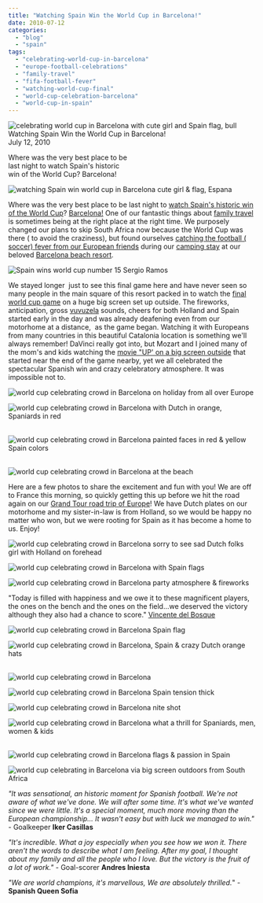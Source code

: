 ```yaml
---
title: "Watching Spain Win the World Cup in Barcelona!"
date: 2010-07-12
categories: 
  - "blog"
  - "spain"
tags: 
  - "celebrating-world-cup-in-barcelona"
  - "europe-football-celebrations"
  - "family-travel"
  - "fifa-football-fever"
  - "watching-world-cup-final"
  - "world-cup-celebration-barcelona"
  - "world-cup-in-spain"
---
```


![celebrating world cup in Barcelona with cute girl and Spain flag, bull](https://pub-ac94b3f306b24c0dba4238943c97f2e1.r2.dev/6a00e5502a950788330133f239a30b970b.jpg) Watching Spain Win the World Cup in Barcelona!  
July 12, 2010

Where was the very best place to be  
last night to watch Spain's historic  
win of the World Cup? Barcelona!

<!--more-->

![watching Spain win world cup in Barcelona cute girl & flag, Espana](https://pub-ac94b3f306b24c0dba4238943c97f2e1.r2.dev/6a00e5502a950788330134855f636e970c.jpg)  

Where was the very best place to be last night to [watch Spain's historic win of the World Cup](http://goal.blogs.nytimes.com/2010/07/11/how-theyre-celebrating-in-spain/)? [Barcelona!](http://www.dailymail.co.uk/sport/worldcup2010/article-1293966/Catalans-crazy-Barcelona-beat-Dutch-World-Cup-final.html) One of our fantastic things about [family travel](http://soultravelers3new.local/2008/05/top-10-family-t.html?cid=116576936) is sometimes being at the right place at the right time. We purposely changed our plans to skip South Africa now because the World Cup was there ( to avoid the craziness), but found ourselves [catching the football ( soccer) fever from our European friends](http://soultravelers3new.local/2010/06/world-cup-football-soccer-in-europe-with-friends.html) during our [camping stay](http://soultravelers3new.local/2010/05/camping-europe-in-a-motorhome-rv-5-best-sites-roadtrip-europe-family-travel-budget-best-price.html) at our beloved [Barcelona beach resort](http://soultravelers3new.local/2007/05/barcelona-beach.html).

![Spain wins world cup number 15 Sergio Ramos](https://pub-ac94b3f306b24c0dba4238943c97f2e1.r2.dev/6a00e5502a950788330134855f6a83970c.jpg) 

We stayed longer  just to see this final game here and have never seen so many people in the main square of this resort packed in to watch the [final world cup game](http://www.fifa.com/) on a huge big screen set up outside. The fireworks, anticipation, gross [vuvuzela](http://en.wikipedia.org/wiki/Vuvuzela) sounds, cheers for both Holland and Spain started early in the day and was already deafening even from our motorhome at a distance,  as the game began. Watching it with Europeans from many countries in this beautiful Catalonia location is something we'll always remember! DaVinci really got into, but Mozart and I joined many of the mom's and kids watching the [movie "UP' on a big screen outside](http://adisney.go.com/disneyvideos/animatedfilms/up/) that started near the end of the game nearby, yet we all celebrated the spectacular Spanish win and crazy celebratory atmosphere. It was impossible not to.  

![world cup celebrating crowd in Barcelona on holiday from all over Europe](https://pub-ac94b3f306b24c0dba4238943c97f2e1.r2.dev/6a00e5502a950788330133f239bcae970b.jpg) 

![world cup celebrating crowd in Barcelona with Dutch in orange, Spaniards in red ](https://pub-ac94b3f306b24c0dba4238943c97f2e1.r2.dev/6a00e5502a950788330134855f83c9970c.jpg) 

![world cup celebrating crowd in Barcelona painted faces in red & yellow Spain colors](https://pub-ac94b3f306b24c0dba4238943c97f2e1.r2.dev/6a00e5502a950788330133f239c452970b.jpg) 

![world cup celebrating crowd in Barcelona at the beach](https://pub-ac94b3f306b24c0dba4238943c97f2e1.r2.dev/6a00e5502a950788330134855f85e9970c.jpg) 

Here are a few photos to share the excitement and fun with you! We are off to France this morning, so quickly getting this up before we hit the road again on our [Grand Tour road trip of Europe](http://soultravelers3new.local/2010/06/grand-tour-europe-iv-family-travel-extended-vacation-road-trip-summer-holiday-abroad.html)! We have Dutch plates on our motorhome and my sister-in-law is from Holland, so we would be happy no matter who won, but we were rooting for Spain as it has become a home to us. Enjoy! 

![world cup celebrating crowd in Barcelona sorry to see sad Dutch folks girl with Holland on forehead](https://pub-ac94b3f306b24c0dba4238943c97f2e1.r2.dev/6a00e5502a950788330134855f8b50970c.jpg)  

![world cup celebrating crowd in Barcelona with Spain flags](https://pub-ac94b3f306b24c0dba4238943c97f2e1.r2.dev/6a00e5502a950788330134855f8c62970c.jpg) 

![world cup celebrating crowd in Barcelona party atmosphere & fireworks](https://pub-ac94b3f306b24c0dba4238943c97f2e1.r2.dev/6a00e5502a950788330133f239cc93970b.jpg) 

"Today is filled with happiness and we owe it to these magnificent players, the ones on the bench and the ones on the field...we deserved the victory although they also had a chance to score." [Vincente del Bosque](http://www.as.com/futbol/articulo/bosque-debemos-23-jugadores/dasftb/20100711dasdasftb_46/Tes)

[](http://www.as.com/futbol/articulo/bosque-debemos-23-jugadores/dasftb/20100711dasdasftb_46/Tes)![world cup celebrating crowd in Barcelona Spain flag](https://pub-ac94b3f306b24c0dba4238943c97f2e1.r2.dev/6a00e5502a950788330133f239d43a970b.jpg) 

[](http://www.as.com/futbol/articulo/bosque-debemos-23-jugadores/dasftb/20100711dasdasftb_46/Tes)![world cup celebrating crowd in Barcelona, Spain & crazy Dutch orange hats](https://pub-ac94b3f306b24c0dba4238943c97f2e1.r2.dev/6a00e5502a950788330134855f96c5970c.jpg) 

[](http://www.as.com/futbol/articulo/bosque-debemos-23-jugadores/dasftb/20100711dasdasftb_46/Tes)![world cup celebrating crowd in Barcelona](https://pub-ac94b3f306b24c0dba4238943c97f2e1.r2.dev/6a00e5502a950788330133f239d5f5970b.jpg) 

[](http://www.as.com/futbol/articulo/bosque-debemos-23-jugadores/dasftb/20100711dasdasftb_46/Tes)![world cup celebrating crowd in Barcelona Spain tension thick](https://pub-ac94b3f306b24c0dba4238943c97f2e1.r2.dev/6a00e5502a950788330133f239d67d970b.jpg) 

[](http://www.as.com/futbol/articulo/bosque-debemos-23-jugadores/dasftb/20100711dasdasftb_46/Tes)![world cup celebrating crowd in Barcelona nite shot](https://pub-ac94b3f306b24c0dba4238943c97f2e1.r2.dev/6a00e5502a950788330133f239d723970b.jpg) 

[](http://www.as.com/futbol/articulo/bosque-debemos-23-jugadores/dasftb/20100711dasdasftb_46/Tes)![world cup celebrating crowd in Barcelona what a thrill for Spaniards, men, women & kids](https://pub-ac94b3f306b24c0dba4238943c97f2e1.r2.dev/6a00e5502a950788330134855f9952970c.jpg) 

[](http://www.as.com/futbol/articulo/bosque-debemos-23-jugadores/dasftb/20100711dasdasftb_46/Tes)![world cup celebrating crowd in Barcelona flags & passion in Spain](https://pub-ac94b3f306b24c0dba4238943c97f2e1.r2.dev/6a00e5502a950788330133f239d81b970b.jpg) 

[](http://www.as.com/futbol/articulo/bosque-debemos-23-jugadores/dasftb/20100711dasdasftb_46/Tes)![world cup celebrating in Barcelona via big screen outdoors from South Africa](https://pub-ac94b3f306b24c0dba4238943c97f2e1.r2.dev/6a00e5502a950788330134855f9a62970c.jpg)

  
_"It was sensational, an historic moment for Spanish football. We're not aware of what we've done. We will after some time. It's what we've wanted since we were little. It's a special moment, much more moving than the European championship... It wasn't easy but with luck we managed to win."_ \- Goalkeeper **Iker Casillas**

_"It's incredible. What a joy especially when you see how we won it. There aren't the words to describe what I am feeling. After my goal, I thought about my family and all the people who I love. But the victory is the fruit of a lot of work."_ \- Goal-scorer **Andres Iniesta**

_"We are world champions, it's marvellous, We are absolutely thrilled._" \- **Spanish Queen Sofia**

[](http://www.as.com/futbol/articulo/bosque-debemos-23-jugadores/dasftb/20100711dasdasftb_46/Tes)
